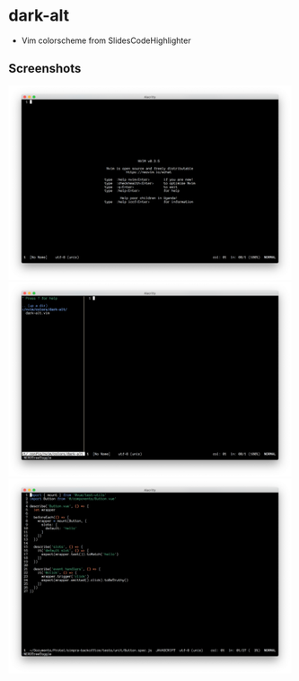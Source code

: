 # dark-alt

- Vim colorscheme from SlidesCodeHighlighter

## Screenshots
![Screenshot 1](https://github.com/sametaylak/dark-alt/blob/master/screenshots/ss1.png "Screenshot 1")
![Screenshot 2](https://github.com/sametaylak/dark-alt/blob/master/screenshots/ss2.png "Screenshot 2")
![Screenshot 3](https://github.com/sametaylak/dark-alt/blob/master/screenshots/ss3.png "Screenshot 3")
